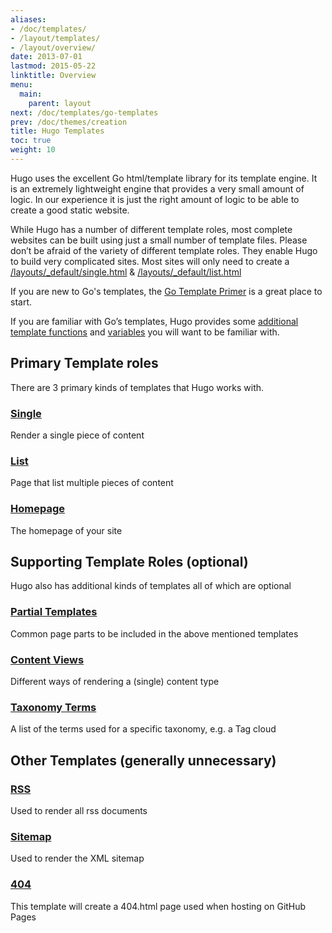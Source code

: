 ```yaml
---
aliases:
- /doc/templates/
- /layout/templates/
- /layout/overview/
date: 2013-07-01
lastmod: 2015-05-22
linktitle: Overview
menu:
  main:
    parent: layout
next: /doc/templates/go-templates
prev: /doc/themes/creation
title: Hugo Templates
toc: true
weight: 10
---
```


Hugo uses the excellent Go html/template library for its template engine.
It is an extremely lightweight engine that provides a very small amount of
logic. In our experience it is just the right amount of logic to be able
to create a good static website.

While Hugo has a number of different template roles, most complete
websites can be built using just a small number of template files.
Please don’t be afraid of the variety of different template roles. They
enable Hugo to build very complicated sites. Most sites will only
need to create a [/layouts/\_default/single.html](/doc/templates/doc/content/) & [/layouts/\_default/list.html](/doc/templates/list/)

If you are new to Go's templates, the [Go Template Primer](/layout/go-doc/templates/)
is a great place to start.

If you are familiar with Go’s templates, Hugo provides some [additional
template functions](/doc/templates/functions/) and [variables](/doc/templates/variables/) you will want to be familiar
with.

## Primary Template roles

There are 3 primary kinds of templates that Hugo works with.

### [Single](/doc/templates/doc/content/)
Render a single piece of content

### [List](/doc/templates/list/)
Page that list multiple pieces of content

### [Homepage](/doc/templates/homepage/)
The homepage of your site

## Supporting Template Roles (optional)

Hugo also has additional kinds of templates all of which are optional

### [Partial Templates](/doc/templates/partials/)
Common page parts to be included in the above mentioned templates

### [Content Views](/doc/templates/views/)
Different ways of rendering a (single) content type

### [Taxonomy Terms](/doc/templates/terms/)
A list of the terms used for a specific taxonomy, e.g. a Tag cloud

## Other Templates (generally unnecessary)

### [RSS](/doc/templates/rss/)
Used to render all rss documents

### [Sitemap](/doc/templates/sitemap/)
Used to render the XML sitemap

### [404](/doc/templates/404/)
This template will create a 404.html page used when hosting on GitHub Pages



